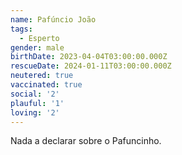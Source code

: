 ```yaml
---
name: Pafúncio João
tags:
  - Esperto
gender: male
birthDate: 2023-04-04T03:00:00.000Z
rescueDate: 2024-01-11T03:00:00.000Z
neutered: true
vaccinated: true
social: '2'
plauful: '1'
loving: '2'
---
```




Nada a declarar sobre o Pafuncinho.
